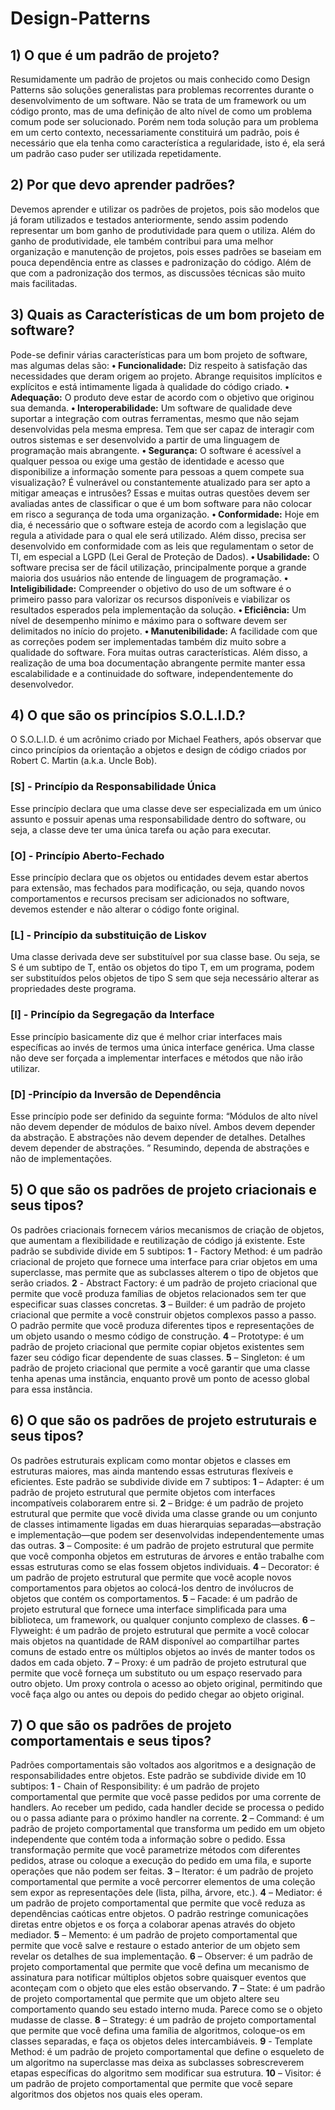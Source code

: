 # Design-Patterns

## 1)	O que é um padrão de projeto?
Resumidamente um padrão de projetos ou mais conhecido como Design Patterns são soluções generalistas para problemas recorrentes durante o desenvolvimento de um software. Não se trata de um framework ou um código pronto, mas de uma definição de alto nível de como um problema comum pode ser solucionado.
Porém nem toda solução para um problema em um certo contexto, necessariamente constituirá um padrão, pois é necessário que ela tenha como característica a regularidade, isto é, ela será um padrão caso puder ser utilizada repetidamente.

## 2)	Por que devo aprender padrões?
Devemos aprender e utilizar os padrões de projetos, pois são modelos que já foram utilizados e testados anteriormente, sendo assim podendo representar um bom ganho de produtividade para quem o utiliza. Além do ganho de produtividade, ele também contribui para uma melhor organização e manutenção de projetos, pois esses padrões se baseiam em pouca dependência entre as classes e padronização do código. Além de que com a padronização dos termos, as discussões técnicas são muito mais facilitadas.

## 3)	Quais as Características de um bom projeto de software?
Pode-se definir várias características para um bom projeto de software, mas algumas delas são:
**•	Funcionalidade:** Diz respeito à satisfação das necessidades que deram origem ao projeto. Abrange requisitos implícitos e explícitos e está intimamente ligada à qualidade do código criado.
**•	Adequação:**  O produto deve estar de acordo com o objetivo que originou sua demanda.
**•	Interoperabilidade:** Um software de qualidade deve suportar a integração com outras ferramentas, mesmo que não sejam desenvolvidas pela mesma empresa. Tem que ser capaz de interagir com outros sistemas e ser desenvolvido a partir de uma linguagem de programação mais abrangente.
**•	Segurança:** O software é acessível a qualquer pessoa ou exige uma gestão de identidade e acesso que disponibilize a informação somente para pessoas a quem compete sua visualização? É vulnerável ou constantemente atualizado para ser apto a mitigar ameaças e intrusões? Essas e muitas outras questões devem ser avaliadas antes de classificar o que é um bom software para não colocar em risco a segurança de toda uma organização.
**•	Conformidade:** Hoje em dia, é necessário que o software esteja de acordo com a legislação que regula a atividade para o qual ele será utilizado. Além disso, precisa ser desenvolvido em conformidade com as leis que regulamentam o setor de TI, em especial a LGPD (Lei Geral de Proteção de Dados).
**•	Usabilidade:**  O software precisa ser de fácil utilização, principalmente porque a grande maioria dos usuários não entende de linguagem de programação.
**•	Inteligibilidade:** Compreender o objetivo do uso de um software é o primeiro passo para valorizar os recursos disponíveis e viabilizar os resultados esperados pela implementação da solução.
**•	Eficiência:** Um nível de desempenho mínimo e máximo para o software devem ser delimitados no início do projeto.
**•	Manutenibilidade:** A facilidade com que as correções podem ser implementadas também diz muito sobre a qualidade do software.
Fora muitas outras características. 
Além disso, a realização de uma boa documentação abrangente permite manter essa escalabilidade e a continuidade do software, independentemente do desenvolvedor.

## 4)	O que são os princípios S.O.L.I.D.?
O S.O.L.I.D. é um acrônimo criado por Michael Feathers, após observar que cinco princípios da orientação a objetos e design de código criados por Robert C. Martin (a.k.a. Uncle Bob).
### [S] - Princípio da Responsabilidade Única
Esse princípio declara que uma classe deve ser especializada em um único assunto e possuir apenas uma responsabilidade dentro do software, ou seja, a classe deve ter uma única tarefa ou ação para executar.
### [O] - Princípio Aberto-Fechado
Esse princípio declara que os objetos ou entidades devem estar abertos para extensão, mas fechados para modificação, ou seja, quando novos comportamentos e recursos precisam ser adicionados no software, devemos estender e não alterar o código fonte original.
### [L] - Princípio da substituição de Liskov
Uma classe derivada deve ser substituível por sua classe base. Ou seja, se S é um subtipo de T, então os objetos do tipo T, em um programa, podem ser substituídos pelos objetos de tipo S sem que seja necessário alterar as propriedades deste programa.
### [I] - Princípio da Segregação da Interface
Esse princípio basicamente diz que é melhor criar interfaces mais específicas ao invés de termos uma única interface genérica. Uma classe não deve ser forçada a implementar interfaces e métodos que não irão utilizar.
### [D] -Princípio da Inversão de Dependência
Esse princípio pode ser definido da seguinte forma: “Módulos de alto nível não devem depender de módulos de baixo nível. Ambos devem depender da abstração. E abstrações não devem depender de detalhes. Detalhes devem depender de abstrações. ” Resumindo, dependa de abstrações e não de implementações.

## 5)	O que são os padrões de projeto criacionais e seus tipos?
Os padrões criacionais fornecem vários mecanismos de criação de objetos, que aumentam a flexibilidade e reutilização de código já existente. Este padrão se subdivide divide em 5 subtipos:
**1** - Factory Method: é um padrão criacional de projeto que fornece uma interface para criar objetos em uma superclasse, mas permite que as subclasses alterem o tipo de objetos que serão criados.
**2** - Abstract Factory: é um padrão de projeto criacional que permite que você produza famílias de objetos relacionados sem ter que especificar suas classes concretas.
**3** – Builder: é um padrão de projeto criacional que permite a você construir objetos complexos passo a passo. O padrão permite que você produza diferentes tipos e representações de um objeto usando o mesmo código de construção.
**4** – Prototype: é um padrão de projeto criacional que permite copiar objetos existentes sem fazer seu código ficar dependente de suas classes.
**5** – Singleton: é um padrão de projeto criacional que permite a você garantir que uma classe tenha apenas uma instância, enquanto provê um ponto de acesso global para essa instância.

## 6)	O que são os padrões de projeto estruturais e seus tipos?
Os padrões estruturais explicam como montar objetos e classes em estruturas maiores, mas ainda mantendo essas estruturas flexíveis e eficientes. Este padrão se subdivide divide em 7 subtipos:
**1** – Adapter: é um padrão de projeto estrutural que permite objetos com interfaces incompatíveis colaborarem entre si.
**2** – Bridge: é um padrão de projeto estrutural que permite que você divida uma classe grande ou um conjunto de classes intimamente ligadas em duas hierarquias separadas—abstração e implementação—que podem ser desenvolvidas independentemente umas das outras.
**3** – Composite: é um padrão de projeto estrutural que permite que você componha objetos em estruturas de árvores e então trabalhe com essas estruturas como se elas fossem objetos individuais.
**4** – Decorator: é um padrão de projeto estrutural que permite que você acople novos comportamentos para objetos ao colocá-los dentro de invólucros de objetos que contém os comportamentos.
**5** – Facade: é um padrão de projeto estrutural que fornece uma interface simplificada para uma biblioteca, um framework, ou qualquer conjunto complexo de classes.
**6** – Flyweight: é um padrão de projeto estrutural que permite a você colocar mais objetos na quantidade de RAM disponível ao compartilhar partes comuns de estado entre os múltiplos objetos ao invés de manter todos os dados em cada objeto.
**7** – Proxy: é um padrão de projeto estrutural que permite que você forneça um substituto ou um espaço reservado para outro objeto. Um proxy controla o acesso ao objeto original, permitindo que você faça algo ou antes ou depois do pedido chegar ao objeto original.

## 7)	O que são os padrões de projeto comportamentais e seus tipos?
Padrões comportamentais são voltados aos algoritmos e a designação de responsabilidades entre objetos. Este padrão se subdivide divide em 10 subtipos:
**1** - Chain of Responsibility: é um padrão de projeto comportamental que permite que você passe pedidos por uma corrente de handlers. Ao receber um pedido, cada handler decide se processa o pedido ou o passa adiante para o próximo handler na corrente.
**2** – Command: é um padrão de projeto comportamental que transforma um pedido em um objeto independente que contém toda a informação sobre o pedido. Essa transformação permite que você parametrize métodos com diferentes pedidos, atrase ou coloque a execução do pedido em uma fila, e suporte operações que não podem ser feitas.
**3** – Iterator: é um padrão de projeto comportamental que permite a você percorrer elementos de uma coleção sem expor as representações dele (lista, pilha, árvore, etc.).
**4** – Mediator: é um padrão de projeto comportamental que permite que você reduza as dependências caóticas entre objetos. O padrão restringe comunicações diretas entre objetos e os força a colaborar apenas através do objeto mediador.
**5** – Memento: é um padrão de projeto comportamental que permite que você salve e restaure o estado anterior de um objeto sem revelar os detalhes de sua implementação.
**6** – Observer: é um padrão de projeto comportamental que permite que você defina um mecanismo de assinatura para notificar múltiplos objetos sobre quaisquer eventos que aconteçam com o objeto que eles estão observando.
**7** – State: é um padrão de projeto comportamental que permite que um objeto altere seu comportamento quando seu estado interno muda. Parece como se o objeto mudasse de classe.
**8** – Strategy: é um padrão de projeto comportamental que permite que você defina uma família de algoritmos, coloque-os em classes separadas, e faça os objetos deles intercambiáveis.
**9** - Template Method: é um padrão de projeto comportamental que define o esqueleto de um algoritmo na superclasse mas deixa as subclasses sobrescreverem etapas específicas do algoritmo sem modificar sua estrutura.
**10** – Visitor: é um padrão de projeto comportamental que permite que você separe algoritmos dos objetos nos quais eles operam.

